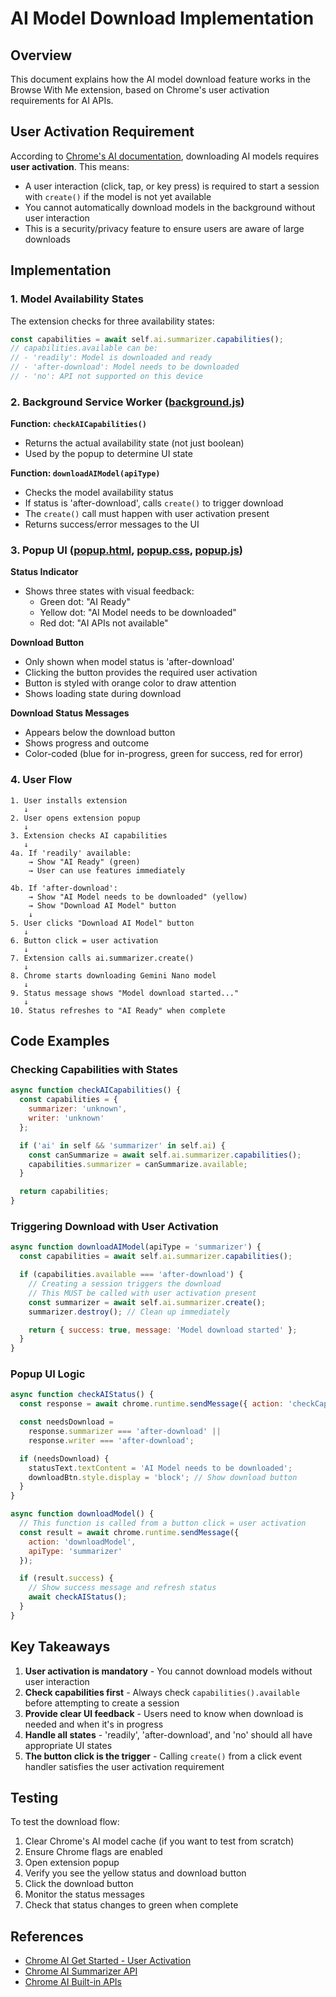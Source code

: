 # AI Model Download Implementation

## Overview

This document explains how the AI model download feature works in the Browse With Me extension, based on Chrome's user activation requirements for AI APIs.

## User Activation Requirement

According to [Chrome's AI documentation](https://developer.chrome.com/docs/ai/get-started#user-activation), downloading AI models requires **user activation**. This means:

- A user interaction (click, tap, or key press) is required to start a session with `create()` if the model is not yet available
- You cannot automatically download models in the background without user interaction
- This is a security/privacy feature to ensure users are aware of large downloads

## Implementation

### 1. Model Availability States

The extension checks for three availability states:

```javascript
const capabilities = await self.ai.summarizer.capabilities();
// capabilities.available can be:
// - 'readily': Model is downloaded and ready
// - 'after-download': Model needs to be downloaded
// - 'no': API not supported on this device
```

### 2. Background Service Worker ([background.js](background.js))

**Function: `checkAICapabilities()`**
- Returns the actual availability state (not just boolean)
- Used by the popup to determine UI state

**Function: `downloadAIModel(apiType)`**
- Checks the model availability status
- If status is 'after-download', calls `create()` to trigger download
- The `create()` call must happen with user activation present
- Returns success/error messages to the UI

### 3. Popup UI ([popup.html](popup.html), [popup.css](popup.css), [popup.js](popup.js))

**Status Indicator**
- Shows three states with visual feedback:
  - Green dot: "AI Ready"
  - Yellow dot: "AI Model needs to be downloaded"
  - Red dot: "AI APIs not available"

**Download Button**
- Only shown when model status is 'after-download'
- Clicking the button provides the required user activation
- Button is styled with orange color to draw attention
- Shows loading state during download

**Download Status Messages**
- Appears below the download button
- Shows progress and outcome
- Color-coded (blue for in-progress, green for success, red for error)

### 4. User Flow

```
1. User installs extension
   ↓
2. User opens extension popup
   ↓
3. Extension checks AI capabilities
   ↓
4a. If 'readily' available:
    → Show "AI Ready" (green)
    → User can use features immediately

4b. If 'after-download':
    → Show "AI Model needs to be downloaded" (yellow)
    → Show "Download AI Model" button
    ↓
5. User clicks "Download AI Model" button
   ↓
6. Button click = user activation
   ↓
7. Extension calls ai.summarizer.create()
   ↓
8. Chrome starts downloading Gemini Nano model
   ↓
9. Status message shows "Model download started..."
   ↓
10. Status refreshes to "AI Ready" when complete
```

## Code Examples

### Checking Capabilities with States

```javascript
async function checkAICapabilities() {
  const capabilities = {
    summarizer: 'unknown',
    writer: 'unknown'
  };

  if ('ai' in self && 'summarizer' in self.ai) {
    const canSummarize = await self.ai.summarizer.capabilities();
    capabilities.summarizer = canSummarize.available;
  }

  return capabilities;
}
```

### Triggering Download with User Activation

```javascript
async function downloadAIModel(apiType = 'summarizer') {
  const capabilities = await self.ai.summarizer.capabilities();

  if (capabilities.available === 'after-download') {
    // Creating a session triggers the download
    // This MUST be called with user activation present
    const summarizer = await self.ai.summarizer.create();
    summarizer.destroy(); // Clean up immediately

    return { success: true, message: 'Model download started' };
  }
}
```

### Popup UI Logic

```javascript
async function checkAIStatus() {
  const response = await chrome.runtime.sendMessage({ action: 'checkCapabilities' });

  const needsDownload =
    response.summarizer === 'after-download' ||
    response.writer === 'after-download';

  if (needsDownload) {
    statusText.textContent = 'AI Model needs to be downloaded';
    downloadBtn.style.display = 'block'; // Show download button
  }
}

async function downloadModel() {
  // This function is called from a button click = user activation
  const result = await chrome.runtime.sendMessage({
    action: 'downloadModel',
    apiType: 'summarizer'
  });

  if (result.success) {
    // Show success message and refresh status
    await checkAIStatus();
  }
}
```

## Key Takeaways

1. **User activation is mandatory** - You cannot download models without user interaction
2. **Check capabilities first** - Always check `capabilities().available` before attempting to create a session
3. **Provide clear UI feedback** - Users need to know when download is needed and when it's in progress
4. **Handle all states** - 'readily', 'after-download', and 'no' should all have appropriate UI states
5. **The button click is the trigger** - Calling `create()` from a click event handler satisfies the user activation requirement

## Testing

To test the download flow:

1. Clear Chrome's AI model cache (if you want to test from scratch)
2. Ensure Chrome flags are enabled
3. Open extension popup
4. Verify you see the yellow status and download button
5. Click the download button
6. Monitor the status messages
7. Check that status changes to green when complete

## References

- [Chrome AI Get Started - User Activation](https://developer.chrome.com/docs/ai/get-started#user-activation)
- [Chrome AI Summarizer API](https://developer.chrome.com/docs/ai/summarizer-api)
- [Chrome AI Built-in APIs](https://developer.chrome.com/docs/ai)
